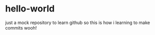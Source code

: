 # hello-world
just a mock repository to learn github
so this is how i learning to make commits  wooh!
